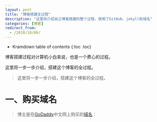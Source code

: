 ```yaml
---
layout: post
title: "博客搭建全过程"
description: "这里将介绍自己博客搭建的整个过程，使用了GitHub、jekyll和域名"
categories: [博客]
redirect_from:
  - /2018/10/06/
---
```

* Kramdown table of contents
{:toc .toc}

博客搭建过程对计算机小白来说，也是一个费心的过程。

这里将一步一步介绍，搭建这个博客的全过程。

> 这里将一步一步介绍，搭建这个博客的全过程。


# 一、购买域名
> 博主是在[GoDaddy](https://sg.godaddy.com/zh/)中文网上购买的[域名](https://github.com/pingfangW/pingfangW.github.io/blob/master/image/blogbuilding/godday_01.png)：
